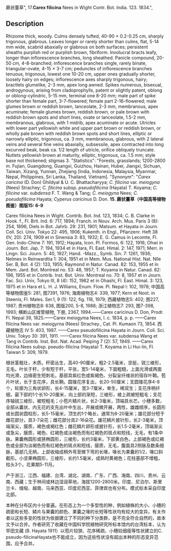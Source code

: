 蕨状薹草",
17.**Carex filicina** Nees in Wight Contr. Bot. India. 123. 1834.",

## Description
Rhizome thick, woody. Culms densely tufted, 40-90 × 0.2-0.25 cm, sharply trigonous, glabrous. Leaves longer or rarely shorter than culms, flat, 5-14 mm wide, scabrid abaxially or glabrous on both surfaces; persistent sheaths purplish red or purplish brown, fibriform. Involucral bracts leafy, longer than inflorescence branches, long sheathed. Panicle compound, 20-50 cm, 4-8-branched; inflorescence branches single, rarely binate, triangular-ovate, 4-15 × 3-7 cm; peduncles of inflorescence branches tenuous, trigonous, lowest one 10-20 cm, upper ones gradually shorter, loosely hairy on edges; inflorescence axes sharply trigonous, hairy; bractlets glumelike, 2-3 mm, apex long awned. Spikes numerous, bisexual, androgynous, arising from cladoprophylls, patent or slightly patent, oblong or oblong-cylindric, 5-15 mm, terminal one 8-20 mm; male part of spike shorter than female part, 3-7-flowered; female part 2-16-flowered; male glumes brown or reddish brown, lanceolate, 2-3 mm, membranous, apex acuminate; female glumes brown, reddish brown, or pale brown with reddish brown spots and short lines, ovate or lanceolate, 1.5-2 mm, membranous, glabrous, with 1 midrib, apex acuminate or acute. Utricles with lower part yellowish white and upper part brown or reddish brown, or wholly pale brown with reddish brown spots and short lines, elliptic or narrowly elliptic, trigonous, ca. 3 mm, membranous, glabrous, with 2 lateral veins and several fine veins abaxially, subsessile, apex contracted into long excurved beak, beak ca. 1/2 length of utricle, orifice obliquely truncate. Nutlets yellowish brown at maturity, elliptic, trigonous, ca. 1.5 mm; style base not thickened; stigmas 3.
  "Statistics": "Forests, grasslands; 1200-2800 m. Fujian, Guangdong, Guangxi, Guizhou, Hainan, Hubei, Jiangxi, Sichuan, Taiwan, Xizang, Yunnan, Zhejiang [India, Indonesia, Malaysia, Myanmar, Nepal, Philippines, Sri Lanka, Thailand, Vietnam].
  "Synonym": "*Carex caricina* (D. Don) Ghildyal &amp; U. C. Bhattacharyya; *C. filicina* var. *meiogyna* (Nees) Strachey; *C. filicina* subsp. *pseudofilicina* (Hayata) T. Koyama; *C. filicina* var. *subdensa* F. T. Wang &amp; Tang; *C. meiogyna* Nees; *C. pseudofilicina* Hayata; *Cyperus caricinus* D. Don.
**15. 蕨状薹草（中国高等植物图鉴）图版15: 6-9**

Carex filicina Nees in Wight. Contrib. Bot. Ind. 123, 1834; C. B. Clarke in Hook. f., Fl. Brit. Ind. 6: 717, 1894; Franch. in Nouv. Arch. Mus. Paris 3 (8): 254, 1896; Diels in Bot. Jahrb. 29: 231, 1901; Matsum. et Hayata in Journ. Coll. Sci. Univ. Tokyo 22: 495, 1906; Kukenth. in Engl., Pflanzenr. Heft 38 (IV, 20): 274, 1909 et in Sinensia 3: 83, 1932; E. G. Camus in Lecomte, Fl. Gen. Indo-Chine 7: 191, 1912; Hayata, Icon. Pl. Formos, 6: 122, 1916; Ohwi in Journ. Bot. Jap. 7: 194, 1934 et in Hara, Fl. East. Himal. 2: 147, 1971; Merr. in Lingn. Sci. Journ. 5: 40, 1927; Hand. -Mazz., Symb. Sin. 7: 1261, 1936; Nelmes in Reinwardtia 1: 304, 1951 et in Mem. Mus. National Hist. Nat. Nlle Ser. B, Bot. 4 (2): 133, 1955; Raymond in Natur. Canad. 82: 153, 1955 et in Mem. Jard. Bot. Montreal no. 53: 48, 1957; T. Koyama in Natur. Canad. 82: 196, 1955 et in Contrib. Inst. Bot. Univ. Montreal no. 70: 8, 1957 et in Journ. Fac. Sci. Univ, Tokyo III, 8 (4): 152, 1962 et in Ohashi, Fl. East. Himal. 3: 123, 1975 et in Hara et L. H. J. Williams, Enum. Flow. Pl. Nepal l: 102, 1978; 中国高等植物图鉴5: 281, 图7391, 1976; 海南植物志4: 339, 1977; Kern et Noot. in Steenis, Fl. Males. Ser.1, 9 (1): 122, fig. 118, 1979; 西藏植物志5: 402; 图227, 1987; 贵州植物志8: 638, 图版200, 5-8, 1988; 浙江植物志7: 293, 图7-398, 1993; 横断山区维管植物, 下册, 2367, 1994.——Carex caricinus D. Don, Prodr. Fl. Nepal 39, 1825.——Carex meiogyma Nees, l. c. 1834, p. p. ——Carex filicina Nees var. meiogyrna (Nees) Strachey., Cat. Pl. Kumaon 73, 1854. 西藏植物志 IV 5: 403, 1987. ——Carex pseudofilicina Hayata in Journ. Coll. Sci. Univ. Tokyo 30: 391, 1911. ——Carex filicina Nees var. subdensa Wang et Tang in Contrib. Inst. Bot. Nat. Acad. Peiping 7 (2): 57, 1949. ——Carex filicina Nees subsp. pseudo-filicina (Hayata) T. Koyama in Li Hui-lin, Fl. Taiwan 5: 309, 1979.

根状茎粗壮，木质。秆密丛生，高40-90厘米，粗2-2.5毫米，坚挺，锐三棱形，无毛。叶长于秆，少有短于秆，平张，宽5-14毫米，下面粗糙，上面光滑或两面均光滑，边缘密生短刺毛，基部具紫红色或紫褐色、分裂呈纤维状的宿存叶鞘。苞片叶状，长于支花序，具长鞘。圆锥花序复出，长20-50厘米；支圆锥花序4-8个，轮廓为三角状卵形，长4-15厘米，宽3-7厘米，单生，稀双生；支花序柄纤细，最下部的1个长10-20厘米，向上部的渐短，三棱形，棱上疏被短粗毛；支花序轴锐三棱形，被短粗毛；小苞片鳞片状，长2-3毫米，顶端具长芒。小穗多数，全部从囊状、内无花的支先出叶中生出，开展或微开展，两性，雄雌顺序，长圆形或长圆状圆柱形，长5-15毫米，顶生的1个略长，通常为8-20毫米；雄花部分短于雌花部分，具3-7朵花；雌花部分具2-16朵花。雄花鳞片披针形，长2-3毫米，顶端渐尖，膜质，褐色或褐红色；雌花鳞片卵形或披针形，长1.5-2毫米，顶端渐尖或急尖，膜质，褐色、红褐色或淡褐色而有红褐色的斑点和短线，无毛，有1条中脉。果囊椭圆形或狭椭圆形，三棱形，长约3毫米，下部黄白色，上部褐色或红褐色或全部为淡褐色而有红褐色的斑点和短线，膜质，无毛，腹面具2侧脉及数条细脉，基部几无柄，上部收缩成稍外弯至微下弯的长喙，喙长为果囊的1/2，喙口斜截形。小坚果椭圆形，三棱形，长约1.5毫米，成熟时黄褐色；花柱基部不增粗，柱头3个。花果期5-11月。

产于浙江、江西、福建、台湾、湖北、湖南、广东、广西、海南、四川、贵州、云南、西藏；生于林间或林边湿润草地，海拔1200-2800米。印度、尼泊尔、斯里兰卡、缅甸、越南、马来西亚、印度尼西亚、菲律宾也有分布。模式标本采自印度北部。

本种在分布区内十分普遍。在形态上为一个多型性的种，例如植株的大小、小穗的疏密和长短、鳞片与果囊的颜色、果囊之喙的长短等性状均有较大的变异。有关作者以这些多变的性状为依据建立了不同的种下分类群，是不完全符合自然的，故本文予以合并。作者研究了收藏在中国科学院植物研究所标本馆内的台湾标本，认为早田文藏 (B. Hayata 1911）以苞片较狭、花序稀疏、小穗较细瘦等性状建立的C. pseudo-filicinaHayata也不能成立，因为这些性状没有超出本种的形态变异范围，应予合并。
